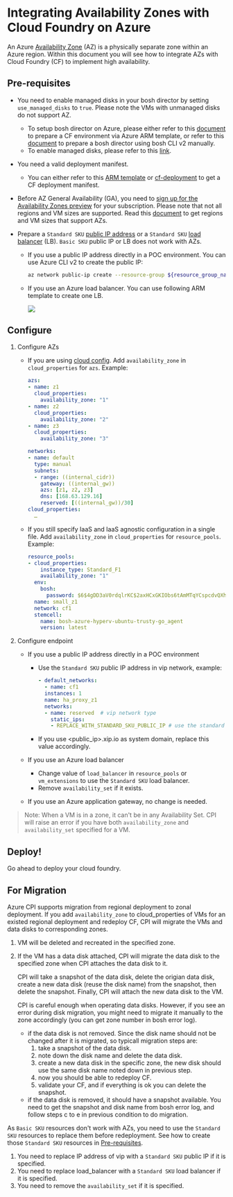 # Integrating Availability Zones with Cloud Foundry on Azure

An Azure [Availability Zone](https://docs.microsoft.com/en-us/azure/availability-zones/az-overview) (AZ) is a physically separate zone within an Azure region. Within this document you will see how to integrate AZs with Cloud Foundry (CF) to implement high availability.

## Pre-requisites

* You need to enable managed disks in your bosh director by setting `use_managed_disks` to `true`. Please note the VMs with unmanaged disks do not support AZ.

    - To setup bosh director on Azure, please either refer to this [document](../../get-started/via-arm-templates/deploy-bosh-via-arm-templates.md) to prepare a CF environment via Azure ARM template, or refer to this [document](https://bosh.io/docs/init-azure.html) to prepare a bosh director using bosh CLI v2 manually.
    - To enable managed disks, please refer to this [link](../managed-disks/README.md).

* You need a valid deployment manifest.

    - You can either refer to this [ARM template](../../get-started/via-arm-templates/deploy-bosh-via-arm-templates.md) or [cf-deployment](https://github.com/cloudfoundry/cf-deployment) to get a CF deployment manifest.

* Before AZ General Availability (GA), you need to [sign up for the Availability Zones preview](http://aka.ms/azenroll) for your subscription. Please note that not all regions and VM sizes are supported. Read this [document](https://docs.microsoft.com/en-us/azure/availability-zones/az-overview) to get regions and VM sizes that support AZs.

* Prepare a `Standard SKU` [public IP address](https://docs.microsoft.com/en-us/azure/virtual-network/virtual-network-public-ip-address) or a `Standard SKU` [load balancer](https://docs.microsoft.com/en-us/azure/load-balancer/load-balancer-standard-overview) (LB). `Basic SKU` public IP or LB does not work with AZs.

    - If you use a public IP address directly in a POC environment. You can use Azure CLI v2 to create the public IP:

        ```bash
        az network public-ip create --resource-group ${resource_group_name} --name ${standard_sku_public_ip_name} --location "${location}" --allocation-method Static --sku Standard
        ```

    - If you use an Azure load balancer. You can use following ARM template to create one LB.

        <a href="https://portal.azure.com/#create/Microsoft.Template/uri/https%3A%2F%2Fraw.githubusercontent.com%2Fcloudfoundry-incubator%2Fbosh-azure-cpi-release%2Fmaster%2Fdocs%2Fadvanced%2Favailability-zone%2Ftemplates%2Fazuredeploy.json" target="_blank">
        <img src="http://azuredeploy.net/deploybutton.png"/>
        </a>

## Configure

1. Configure AZs

    - If you are using [cloud config](https://bosh.io/docs/cloud-config.html). Add `availability_zone` in `cloud_properties` for `azs`. Example:

        ```yaml
        azs:
        - name: z1
          cloud_properties:
            availability_zone: "1"
        - name: z2
          cloud_properties:
            availability_zone: "2"
        - name: z3
          cloud_properties:
            availability_zone: "3"

        networks:
        - name: default
          type: manual
          subnets:
          - range: ((internal_cidr))
            gateway: ((internal_gw))
            azs: [z1, z2, z3]
            dns: [168.63.129.16]
            reserved: [((internal_gw))/30]
        cloud_properties:
          …
        ```

    - If you still specify IaaS and IaaS agnostic configuration in a single file. Add `availability_zone` in `cloud_properties` for `resource_pools`. Example:

        ```yaml
        resource_pools:
        - cloud_properties:
            instance_type: Standard_F1
            availability_zone: "1"
          env:
            bosh:
              password: $6$4gDD3aV0rdqlrKC$2axHCxGKIObs6tAmMTqYCspcdvQXh3JJcvWOY2WGb4SrdXtnCyNaWlrf3WEqvYR2MYizEGp3kMmbpwBC6jsHt0
          name: small_z1
          network: cf1
          stemcell:
            name: bosh-azure-hyperv-ubuntu-trusty-go_agent
            version: latest
        ```

1. Configure endpoint

    - If you use a public IP address directly in a POC environment

        * Use the `Standard SKU` public IP address in vip network, example:

            ```yaml
            - default_networks:
              - name: cf1
              instances: 1
              name: ha_proxy_z1
              networks:
              - name: reserved  # vip network type
                static_ips:
                - REPLACE_WITH_STANDARD_SKU_PUBLIC_IP # use the standard sku public ip
            ```
        * If you use <public_ip>.xip.io as system domain, replace this value accordingly.

    - If you use an Azure load balancer

        * Change value of `load_balancer` in `resource_pools` or `vm_extensions` to use the `Standard SKU` load balancer.
        * Remove `availability_set` if it exists.

    - If you use an Azure application gateway, no change is needed.

> Note: When a VM is in a zone, it can't be in any Availability Set. CPI will raise an error if you have both `availability_zone` and `availability_set` specified for a VM.

## Deploy!
Go ahead to deploy your cloud foundry.

## For Migration

Azure CPI supports migration from regional deployment to zonal deployment. If you add `availability_zone` to cloud_properties of VMs for an existed regional deployment and redeploy CF, CPI will migrate the VMs and data disks to corresponding zones.

1. VM will be deleted and recreated in the specified zone.
1. If the VM has a data disk attached, CPI will migrate the data disk to the specified zone when CPI attaches the data disk to it.

    CPI will take a snapshot of the data disk, delete the origian data disk, create a new data disk (reuse the disk name) from the snapshot, then delete the snapshot. Finally, CPI will attach the new data disk to the VM.

    CPI is careful enough when operating data disks. However, if you see an error during disk migration, you might need to migrate it manually to the zone accordingly (you can get zone number in bosh error log).
    * if the data disk is not removed. Since the disk name should not be changed after it is migrated, so typicall migration steps are:
      1. take a snapshot of the data disk.
      1. note down the disk name and delete the data disk.
      1. create a new data disk in the specific zone, the new disk should use the same disk name noted down in previous step.
      1. now you should be able to redeploy CF.
      1. validate your CF, and if everything is ok you can delete the snapshot.
    * if the data disk is removed, it should have a snapshot available. You need to get the snapshot and disk name from bosh error log, and follow steps c to e in previous condition to do migration.

As `Basic SKU` resources don't work with AZs, you need to use the `Standard SKU` resources to replace them before redeployment. See how to create those `Standard SKU` resources in [Pre-requisites](#pre-requisites).
1. You need to replace IP address of vip with a `Standard SKU` public IP if it is specified.
1. You need to replace load_balancer with a `Standard SKU` load balancer if it is specified.
1. You need to remove the `availability_set` if it is specified.

